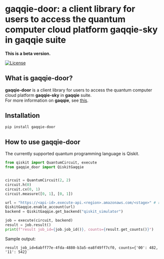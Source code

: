 # gaqqie-door: a client library for users to access the quantum computer cloud platform gaqqie-sky in gaqqie suite

**This is a beta version.**

[![License](https://img.shields.io/github/license/gaqqie/gaqqie-door.svg?style=flat)](https://opensource.org/licenses/Apache-2.0)


## What is **gaqqie-door**?

**gaqqie-door** is a client library for users to access the quantum computer cloud platform **gaqqie-sky** in **gaqqie** suite.  
For more information on **gaqqie**, see [this](https://github.com/gaqqie/gaqqie).


## Installation

```bash
pip install gaqqie-door
```


## How to use gaqqie-door

The currently supported quantum programming language is Qiskit.

```python
from qiskit import QuantumCircuit, execute
from gaqqie_door import QiskitGaqqie


circuit = QuantumCircuit(2, 2)
circuit.h(0)
circuit.cx(0, 1)
circuit.measure([0, 1], [0, 1])

url = "https://<api-id>.execute-api.<region>.amazonaws.com/<stage>" # rewrite to the endpoint URL of the user API
QiskitGaqqie.enable_account(url)
backend = QiskitGaqqie.get_backend("qiskit_simulator")

job = execute(circuit, backend)
result = job.result()
print(f"result job_id={job.job_id()}, counts={result.get_counts()}")
```

Sample output:
```
result job_id=6abff77e-4fda-4880-b3a5-ea8f49ff7cf0, counts={'00': 482, '11': 542}
```

